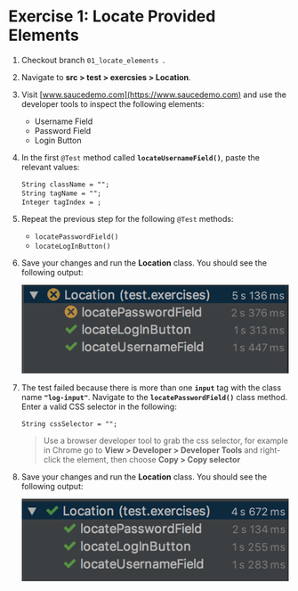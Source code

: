 # Exercise 1: Locate Provided Elements
1.  Checkout branch `01_locate_elements `.
2. Navigate to **src > test > exercsies > Location**.
3. Visit [www.saucedemo.com](https://www.saucedemo.com) and use the developer tools to inspect the following elements:
    * Username Field
    * Password Field
    * Login Button
4. In the first `@Test` method called **`locateUsernameField()`**, paste the relevant values:
    ```
    String className = "";
    String tagName = "";
    Integer tagIndex = ;
    ```
5. Repeat the previous step for the following `@Test` methods:
    * `locatePasswordField()`
    * `locateLogInButton()`
6. Save your changes and run the **Location** class. You should see the following output:

    ![Location-Failed Example](images/locations-failed.png)
    
7. The test failed because there is more than one **`input`** tag with the class name **`"log-input"`**. Navigate to the **`locatePasswordField()`** class method. Enter a valid CSS selector in the following:
    ```
    String cssSelector = "";
    ```
    > Use a browser developer tool to grab the css selector, for example in Chrome go to **View > Developer > Developer Tools** and right-click the element, then choose **Copy > Copy selector**
    
8. Save your changes and run the **Location** class. You should see the following output:

    ![Location-Passed Example](images/locations.png)
    
    <br />